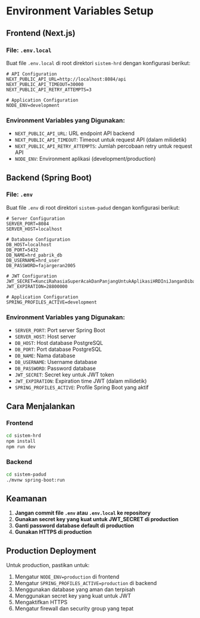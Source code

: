 # Environment Variables Setup

## Frontend (Next.js)

### File: `.env.local`
Buat file `.env.local` di root direktori `sistem-hrd` dengan konfigurasi berikut:

```env
# API Configuration
NEXT_PUBLIC_API_URL=http://localhost:8084/api
NEXT_PUBLIC_API_TIMEOUT=30000
NEXT_PUBLIC_API_RETRY_ATTEMPTS=3

# Application Configuration
NODE_ENV=development
```

### Environment Variables yang Digunakan:

- `NEXT_PUBLIC_API_URL`: URL endpoint API backend
- `NEXT_PUBLIC_API_TIMEOUT`: Timeout untuk request API (dalam milidetik)
- `NEXT_PUBLIC_API_RETRY_ATTEMPTS`: Jumlah percobaan retry untuk request API
- `NODE_ENV`: Environment aplikasi (development/production)

## Backend (Spring Boot)

### File: `.env`
Buat file `.env` di root direktori `sistem-padud` dengan konfigurasi berikut:

```env
# Server Configuration
SERVER_PORT=8084
SERVER_HOST=localhost

# Database Configuration
DB_HOST=localhost
DB_PORT=5432
DB_NAME=hrd_pabrik_db
DB_USERNAME=hrd_user
DB_PASSWORD=fajargeran2005

# JWT Configuration
JWT_SECRET=KunciRahasiaSuperAcakDanPanjangUntukAplikasiHRDIniJanganDibagi
JWT_EXPIRATION=28800000

# Application Configuration
SPRING_PROFILES_ACTIVE=development
```

### Environment Variables yang Digunakan:

- `SERVER_PORT`: Port server Spring Boot
- `SERVER_HOST`: Host server
- `DB_HOST`: Host database PostgreSQL
- `DB_PORT`: Port database PostgreSQL
- `DB_NAME`: Nama database
- `DB_USERNAME`: Username database
- `DB_PASSWORD`: Password database
- `JWT_SECRET`: Secret key untuk JWT token
- `JWT_EXPIRATION`: Expiration time JWT (dalam milidetik)
- `SPRING_PROFILES_ACTIVE`: Profile Spring Boot yang aktif

## Cara Menjalankan

### Frontend
```bash
cd sistem-hrd
npm install
npm run dev
```

### Backend
```bash
cd sistem-padud
./mvnw spring-boot:run
```

## Keamanan

1. **Jangan commit file `.env` atau `.env.local` ke repository**
2. **Gunakan secret key yang kuat untuk JWT_SECRET di production**
3. **Ganti password database default di production**
4. **Gunakan HTTPS di production**

## Production Deployment

Untuk production, pastikan untuk:

1. Mengatur `NODE_ENV=production` di frontend
2. Mengatur `SPRING_PROFILES_ACTIVE=production` di backend
3. Menggunakan database yang aman dan terpisah
4. Menggunakan secret key yang kuat untuk JWT
5. Mengaktifkan HTTPS
6. Mengatur firewall dan security group yang tepat 